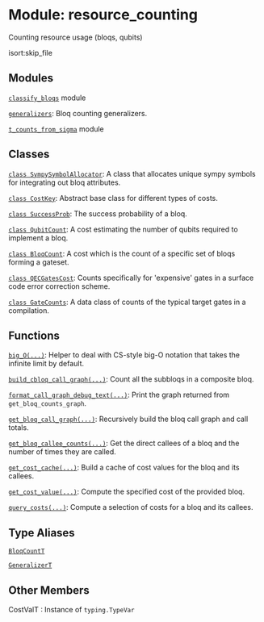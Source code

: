 # Module: resource_counting


Counting resource usage (bloqs, qubits)



isort:skip_file
## Modules

[`classify_bloqs`](../qualtran/resource_counting/classify_bloqs.md) module

[`generalizers`](../qualtran/resource_counting/generalizers.md): Bloq counting generalizers.

[`t_counts_from_sigma`](../qualtran/resource_counting/t_counts_from_sigma.md) module

## Classes

[`class SympySymbolAllocator`](../qualtran/resource_counting/SympySymbolAllocator.md): A class that allocates unique sympy symbols for integrating out bloq attributes.

[`class CostKey`](../qualtran/resource_counting/CostKey.md): Abstract base class for different types of costs.

[`class SuccessProb`](../qualtran/resource_counting/SuccessProb.md): The success probability of a bloq.

[`class QubitCount`](../qualtran/resource_counting/QubitCount.md): A cost estimating the number of qubits required to implement a bloq.

[`class BloqCount`](../qualtran/resource_counting/BloqCount.md): A cost which is the count of a specific set of bloqs forming a gateset.

[`class QECGatesCost`](../qualtran/resource_counting/QECGatesCost.md): Counts specifically for 'expensive' gates in a surface code error correction scheme.

[`class GateCounts`](../qualtran/resource_counting/GateCounts.md): A data class of counts of the typical target gates in a compilation.

## Functions

[`big_O(...)`](../qualtran/resource_counting/big_O.md): Helper to deal with CS-style big-O notation that takes the infinite limit by default.

[`build_cbloq_call_graph(...)`](../qualtran/resource_counting/build_cbloq_call_graph.md): Count all the subbloqs in a composite bloq.

[`format_call_graph_debug_text(...)`](../qualtran/resource_counting/format_call_graph_debug_text.md): Print the graph returned from `get_bloq_counts_graph`.

[`get_bloq_call_graph(...)`](../qualtran/resource_counting/get_bloq_call_graph.md): Recursively build the bloq call graph and call totals.

[`get_bloq_callee_counts(...)`](../qualtran/resource_counting/get_bloq_callee_counts.md): Get the direct callees of a bloq and the number of times they are called.

[`get_cost_cache(...)`](../qualtran/resource_counting/get_cost_cache.md): Build a cache of cost values for the bloq and its callees.

[`get_cost_value(...)`](../qualtran/resource_counting/get_cost_value.md): Compute the specified cost of the provided bloq.

[`query_costs(...)`](../qualtran/resource_counting/query_costs.md): Compute a selection of costs for a bloq and its callees.

## Type Aliases

[`BloqCountT`](../qualtran/resource_counting/BloqCountT.md)

[`GeneralizerT`](../qualtran/resource_counting/GeneralizerT.md)



<h2 class="add-link">Other Members</h2>

CostValT<a id="CostValT"></a>
: Instance of `typing.TypeVar`


